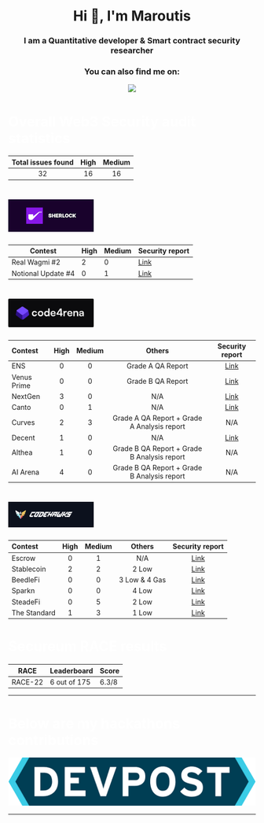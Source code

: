 <h1 align="center">Hi 👋, I'm Maroutis</h1>
<h3 align="center">I am a Quantitative developer & Smart contract security researcher</h3>

<h3 align="center">You can also find me on:</h3>

<p align="center">
  <a href="https://twitter.com/Maroutis"><img src="https://img.shields.io/badge/Twitter-1DA1F2?style=for-the-badge&logo=twitter&logoColor=white"></a>
</p>

# <span style="color:white">Overall Web3 Security audit statistics</span>

| Total issues found | High | Medium |
| :----------------: | :--: | :----: |
|         32         |  16  |   16   |

# <img width="174" alt="sherlock" src="./images/Sherlock.png">

| Contest            | High | Medium | Security report                                         |
| ------------------ | ---- | ------ | ------------------------------------------------------- |
| Real Wagmi #2      | 2    | 0      | [Link](https://audits.sherlock.xyz/contests/118/report) |
| Notional Update #4 | 0    | 1      | [Link](https://audits.sherlock.xyz/contests/119/report) |

# <img width="174" alt="code4rena" src="./images/Code4rena.png">

| Contest     | High | Medium |                   Others                    |                    Security report                    |
| :---------- | :--: | :----: | :-----------------------------------------: | :---------------------------------------------------: |
| ENS         |  0   |   0    |              Grade A QA Report              |   [Link](https://code4rena.com/reports/2023-10-ens)   |
| Venus Prime |  0   |   0    |              Grade B QA Report              |  [Link](https://code4rena.com/reports/2023-09-venus)  |
| NextGen     |  3   |   0    |                     N/A                     | [Link](https://code4rena.com/reports/2023-10-nextgen) |
| Canto       |  0   |   1    |                     N/A                     |  [Link](https://code4rena.com/reports/2023-11-canto)  |
| Curves      |  2   |   3    | Grade A QA Report + Grade A Analysis report |                          N/A                          |
| Decent      |  1   |   0    |                     N/A                     | [Link](https://code4rena.com/reports/2024-01-decent)  |
| Althea      |  1   |   0    | Grade B QA Report + Grade B Analysis report |                          N/A                          |
| AI Arena    |  4   |   0    | Grade B QA Report + Grade B Analysis report |                          N/A                          |

# <img width="174" alt="CodeHawks" src="./images/Codehawks.PNG">

| Contest      | High | Medium |    Others     |                          Security report                           |
| :----------- | :--: | :----: | :-----------: | :----------------------------------------------------------------: |
| Escrow       |  0   |   1    |      N/A      | [Link](https://www.codehawks.com/report/cljyfxlc40003jq082s0wemya) |
| Stablecoin   |  2   |   2    |     2 Low     | [Link](https://www.codehawks.com/report/cljx3b9390009liqwuedkn0m0) |
| BeedleFi     |  0   |   0    | 3 Low & 4 Gas | [Link](https://www.codehawks.com/report/clkbo1fa20009jr08nyyf9wbx) |
| Sparkn       |  0   |   0    |     4 Low     | [Link](https://www.codehawks.com/report/cllcnja1h0001lc08z7w0orxx) |
| SteadeFi     |  0   |   5    |     2 Low     | [Link](https://www.codehawks.com/report/clo38mm260001la08daw5cbuf) |
| The Standard |  1   |   3    |     1 Low     | [Link](https://www.codehawks.com/report/clql6lvyu0001mnje1xpqcuvl) |

# <span style="color:white">Secureum RACE results</span>

|  RACE   | Leaderboard  | Score |
| :-----: | ------------ | ----- |
| RACE-22 | 6 out of 175 | 6.3/8 |

---

# <span style="color:white">Below are my hackathons contributions

<a href="https://devpost.com/MMtis?ref_content=user-portfolio&ref_feature=portfolio&ref_medium=global-nav/"><img src="./images/devpost.png"></a></span>

---

<!-- # <span style="color:white">Blockchain Courses</span>

#### Learn Blockchain, Solidity, and Full Stack Web3 Development with JavaScript – 32-Hour Course By Patrick Collins

#### Blockchain Developer, Smart Contract, & Solidity Course - Powered By AI | Foundry Edition 2023 – 27-Hour Course By Patrick Collins

#### Blockchain, Smart Contract Security & Auditing Course | Course By Cyfrin Updraft

#### Advanced web3 Security Course | Course By Owen Thurm -->
